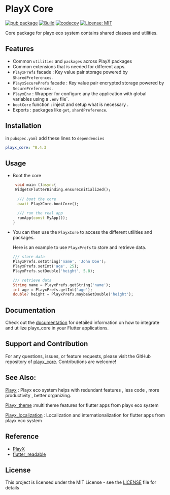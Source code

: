
# PlayX Core
[![pub package](https://img.shields.io/pub/v/playx_core.svg?color=1284C5)](https://pub.dev/packages/playx_core)
[![Build](https://github.com/playx-flutter/playx_core/actions/workflows/build.yml/badge.svg?branch=main)](https://github.com/playx-flutter/playx_core/actions/workflows/build.yml) <a href="https://codecov.io/gh/playx-flutter/playx_core"><img src="https://codecov.io/gh/playx-flutter/playx_core/branch/main/graph/badge.svg" alt="codecov"></a>
<a href="https://github.com/playx-flutter/playx_core/blob/main/LICENSE"><img src="https://img.shields.io/badge/license-MIT-purple.svg" alt="License: MIT"></a>


Core package for playx eco system contains shared classes and utilities.


## Features
- Common `utilities` and  `packages` across PlayX packages
- Common extensions that is needed for different apps.
- `PlayxPrefs` facade  : Key value pair storage powered by `SharedPreferences`.
- `PlayxSecurePrefs` facade : Key value pair encrypted storage powered by `SecurePreferences`.
- `PlayxEnv` : Wrapper for configure any the application with global variables using a `.env` file`.
- `bootCore` function : inject and setup what is necessary .
-  Exports :  packages like `get`, `shardPreference`.

## Installation

in `pubspec.yaml` add these lines to `dependencies`

```yaml  
playx_core: ^0.4.3
```  

## Usage
- Boot the core

  ```dart
   void main ()async{
   WidgetsFlutterBinding.ensureInitialized();
 
    /// boot the core
    await PlayXCore.bootCore();
  
    /// run the real app
    runApp(const MyApp());
  }
  ```

- You can then use the `PlayxCore` to access the different utilities and packages.

  Here is an example to use `PlayxPrefs` to store and retrieve data.

  ```dart
  /// store data
  PlayxPrefs.setString('name', 'John Doe');
  PlayxPrefs.setInt('age', 25);
  PlayxPrefs.setDouble('height', 5.8);

  /// retrieve data
  String name = PlayxPrefs.getString('name');
  int age = PlayxPrefs.getInt('age');
  double? height = PlayxPrefs.maybeGetDouble('height');
  ```

## Documentation
Check out the [documentation](https://pub.dev/documentation/playx_core/latest/) for detailed information on how to integrate and utilize playx_core in your Flutter applications.

## Support and Contribution
For any questions, issues, or feature requests, please visit the GitHub repository of [playx_core](https://github.com/playx-flutter/playx_core). Contributions are welcome!

## See Also:
[Playx](https://pub.dev/packages/playx) : Playx eco system helps with redundant features , less code , more productivity , better organizing.

[Playx_theme](https://pub.dev/packages/playx_theme) :multi theme features for flutter apps from playx eco system

[Playx_localization](https://pub.dev/packages/playx_localization) : Localization and internationalization for flutter apps from playx eco system

## Reference
- [PlayX](https://pub.dev/packages/playx)
- [flutter_readable](https://pub.dev/packages/flutter_readable)

## License
This project is licensed under the MIT License - see the [LICENSE](https://github.com/playx-flutter/playx_core/blob/main/LICENSE) file for details

